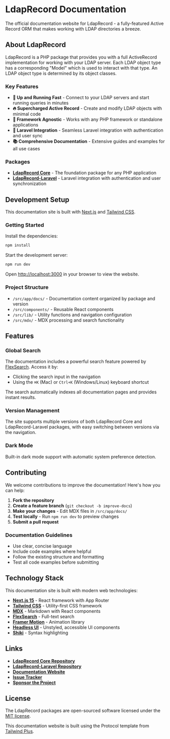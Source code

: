 # LdapRecord Documentation

The official documentation website for LdapRecord - a fully-featured Active Record ORM that makes working with LDAP directories a breeze.

## About LdapRecord

LdapRecord is a PHP package that provides you with a full ActiveRecord implementation for working with your LDAP server. Each LDAP object type has a corresponding "Model" which is used to interact with that type. An LDAP object type is determined by its object classes.

### Key Features

- **🚀 Up and Running Fast** - Connect to your LDAP servers and start running queries in minutes
- **🔥 Supercharged Active Record** - Create and modify LDAP objects with minimal code
- **🔧 Framework Agnostic** - Works with any PHP framework or standalone applications
- **🎯 Laravel Integration** - Seamless Laravel integration with authentication and user sync
- **📚 Comprehensive Documentation** - Extensive guides and examples for all use cases

### Packages

- **[LdapRecord Core](https://github.com/DirectoryTree/LdapRecord)** - The foundation package for any PHP application
- **[LdapRecord-Laravel](https://github.com/DirectoryTree/LdapRecord-Laravel)** - Laravel integration with authentication and user synchronization

## Development Setup

This documentation site is built with [Next.js](https://nextjs.org) and [Tailwind CSS](https://tailwindcss.com).

### Getting Started

Install the dependencies:

```bash
npm install
```

Start the development server:

```bash
npm run dev
```

Open [http://localhost:3000](http://localhost:3000) in your browser to view the website.

### Project Structure

- `/src/app/docs/` - Documentation content organized by package and version
- `/src/components/` - Reusable React components
- `/src/lib/` - Utility functions and navigation configuration
- `/src/mdx/` - MDX processing and search functionality

## Features

### Global Search

The documentation includes a powerful search feature powered by [FlexSearch](https://github.com/nextapps-de/flexsearch). Access it by:
- Clicking the search input in the navigation
- Using the `⌘K` (Mac) or `Ctrl+K` (Windows/Linux) keyboard shortcut

The search automatically indexes all documentation pages and provides instant results.

### Version Management

The site supports multiple versions of both LdapRecord Core and LdapRecord-Laravel packages, with easy switching between versions via the navigation.

### Dark Mode

Built-in dark mode support with automatic system preference detection.

## Contributing

We welcome contributions to improve the documentation! Here's how you can help:

1. **Fork the repository**
2. **Create a feature branch** (`git checkout -b improve-docs`)
3. **Make your changes** - Edit MDX files in `/src/app/docs/`
4. **Test locally** - Run `npm run dev` to preview changes
5. **Submit a pull request**

### Documentation Guidelines

- Use clear, concise language
- Include code examples where helpful
- Follow the existing structure and formatting
- Test all code examples before submitting

## Technology Stack

This documentation site is built with modern web technologies:

- **[Next.js 15](https://nextjs.org)** - React framework with App Router
- **[Tailwind CSS](https://tailwindcss.com)** - Utility-first CSS framework
- **[MDX](https://mdxjs.com)** - Markdown with React components
- **[FlexSearch](https://github.com/nextapps-de/flexsearch)** - Full-text search
- **[Framer Motion](https://www.framer.com/motion/)** - Animation library
- **[Headless UI](https://headlessui.dev)** - Unstyled, accessible UI components
- **[Shiki](https://shiki.matsu.io)** - Syntax highlighting

## Links

- **[LdapRecord Core Repository](https://github.com/DirectoryTree/LdapRecord)**
- **[LdapRecord-Laravel Repository](https://github.com/DirectoryTree/LdapRecord-Laravel)**
- **[Documentation Website](https://ldaprecord.com)**
- **[Issue Tracker](https://github.com/DirectoryTree/LdapRecord/issues)**
- **[Sponsor the Project](https://github.com/DirectoryTree/LdapRecord?sponsor=1)**

## License

The LdapRecord packages are open-sourced software licensed under the [MIT license](https://opensource.org/licenses/MIT).

This documentation website is built using the Protocol template from [Tailwind Plus](https://tailwindcss.com/plus).
